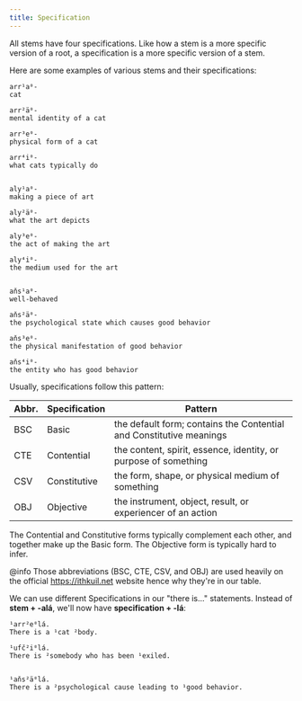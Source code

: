 ```yaml
---
title: Specification
---
```


All stems have four specifications. Like how a stem is a more specific version
of a root, a specification is a more specific version of a stem.

Here are some examples of various stems and their specifications:

```cx table
arr¹a⁰-
cat

arr²ä⁰-
mental identity of a cat

arr³e⁰-
physical form of a cat

arr⁴i⁰-
what cats typically do


aly¹a⁰-
making a piece of art

aly²ä⁰-
what the art depicts

aly³e⁰-
the act of making the art

aly⁴i⁰-
the medium used for the art


aňs¹a⁰-
well-behaved

aňs²ä⁰-
the psychological state which causes good behavior

aňs³e⁰-
the physical manifestation of good behavior

aňs⁴i⁰-
the entity who has good behavior
```

Usually, specifications follow this pattern:

| Abbr. | Specification | Pattern                                                             |
| ----- | ------------- | ------------------------------------------------------------------- |
| BSC   | Basic         | the default form; contains the Contential and Constitutive meanings |
| CTE   | Contential    | the content, spirit, essence, identity, or purpose of something     |
| CSV   | Constitutive  | the form, shape, or physical medium of something                    |
| OBJ   | Objective     | the instrument, object, result, or experiencer of an action         |

The Contential and Constitutive forms typically complement each other, and
together make up the Basic form. The Objective form is typically hard to infer.

@info Those abbreviations (BSC, CTE, CSV, and OBJ) are used heavily on the
official <https://ithkuil.net> website hence why they're in our table.

We can use different Specifications in our "there is..." statements. Instead of
**stem + -alá**, we'll now have **specification + -lá**:

```cx
¹arr²e⁰lá.
There is a ¹cat ²body.

¹ufč²i⁰lá.
There is ²somebody who has been ¹exiled.


¹aňs²ä⁰lá.
There is a ²psychological cause leading to ¹good behavior.
```
